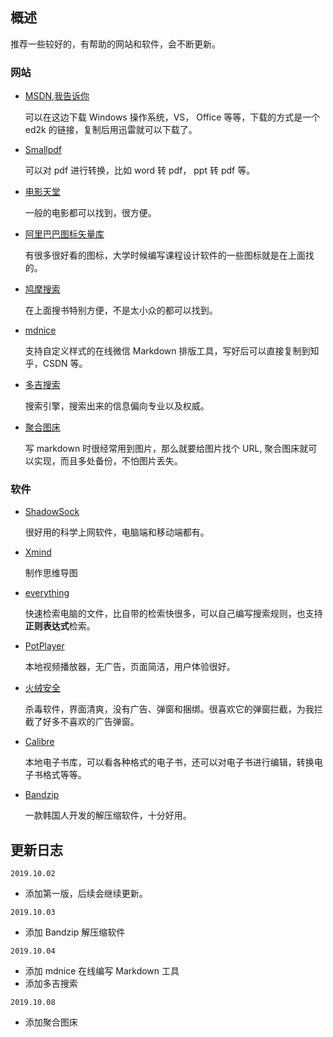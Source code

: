 ## 概述
推荐一些较好的，有帮助的网站和软件，会不断更新。
### 网站
- [MSDN,我告诉你](https://msdn.itellyou.cn/) 

    可以在这边下载 Windows 操作系统，VS， Office 等等，下载的方式是一个 ed2k 的链接，复制后用迅雷就可以下载了。
    
- [Smallpdf](https://smallpdf.com/cn/)
    
    可以对 pdf 进行转换，比如 word 转 pdf， ppt 转 pdf 等。
- [电影天堂](https://www.dytt8.net/)
    
    一般的电影都可以找到，很方便。

-  [阿里巴巴图标矢量库](https://www.iconfont.cn/)

    有很多很好看的图标，大学时候编写课程设计软件的一些图标就是在上面找的。
    
- [鸠摩搜索](https://www.jiumodiary.com/)

    在上面搜书特别方便，不是太小众的都可以找到。

- [mdnice](https://mdnice.com)

    支持自定义样式的在线微信 Markdown 排版工具，写好后可以直接复制到知乎，CSDN 等。

- [多吉搜索](https://www.dogedoge.com/)

  搜索引擎，搜索出来的信息偏向专业以及权威。

- [聚合图床](https://www.superbed.cn/)

  写 markdown 时很经常用到图片，那么就要给图片找个 URL, 聚合图床就可以实现，而且多处备份，不怕图片丢失。

### 软件

- [ShadowSock](https://shadowsocks.org/en/index.html)

    很好用的科学上网软件，电脑端和移动端都有。
    
- [Xmind](https://www.xmind.cn/)

    制作思维导图

- [everything](https://www.voidtools.com/zh-cn/)

    快速检索电脑的文件，比自带的检索快很多，可以自己编写搜索规则，也支持**正则表达式**检索。
- [PotPlayer](https://potplayer.daum.net/)

    本地视频播放器，无广告，页面简洁，用户体验很好。

- [火绒安全](https://www.huorong.cn/)

    杀毒软件，界面清爽，没有广告、弹窗和捆绑。很喜欢它的弹窗拦截，为我拦截了好多不喜欢的广告弹窗。
    
- [Calibre](https://calibre-ebook.com/)

    本地电子书库，可以看各种格式的电子书，还可以对电子书进行编辑，转换电子书格式等等。

- [Bandzip](http://www.bandisoft.com/bandizip/)

  一款韩国人开发的解压缩软件，十分好用。

    
## 更新日志

`2019.10.02`

- 添加第一版，后续会继续更新。

`2019.10.03`

- 添加 Bandzip 解压缩软件

`2019.10.04`

- 添加 mdnice 在线编写 Markdown 工具
- 添加多吉搜索

`2019.10.08`

- 添加聚合图床


